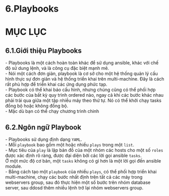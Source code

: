 # 6.Playbooks


# MỤC LỤC



## 6.1.Giới thiệu Playbooks
\- Playbooks là một cách hoàn toàn khác để sử dụng ansible, khác với chế độ sử dung lệnh, và là công cụ đặc biệt mạnh mẽ.  
\- Nói một cách đơn giản, playbook là cơ sở cho một hệ thống quản lý cấu hình thực sự đơn giản và hệ thống triển khai trên multi-machine. Đây là cách rất phù hợp để triển khai các ứng dụng phức tạp.  
\- Playbook có thể khai báo cấu hình, nhưng chúng cũng có thể phối hợp các bước của bất kỳ quy trình ordered nào, ngay cả khi các bước khác nhau phải trải qua giữa một tập nhiều máy theo thứ tự. Nó có thể khởi chạy tasks đồng bộ hoặc không đồng bộ.  
\- Mặc dù bạn có thể chạy chương trình chinh

## 6.2.Ngôn ngữ Playbook
\- Playbooks sử dụng định dạng `YAML`.  
\- Mỗi `playbook` bao gồm một hoặc nhiều `plays` trong một `list`.  
\- Mục tiêu của `play` là lập bản đồ của một nhóm các hosts cho một số `roles` được xác định rõ ràng, được đại diện bởi các lời gọi ansible `tasks`.  
Ở một mức độ cơ bản, một `tasks` không có gì hơn là một lời gọi đến ansible module.  
\- Bằng cách tạo một `playbook` của nhiều `plays`, có thể phối hợp triển khai multi-machine, chạy các bước nhất định trên tất cả các máy trong webservers group, sau đó thực hiện một số bước trên nhóm database server, sau ddosd thêm nhiều lệnh trở lại nhóm webservers group.  













